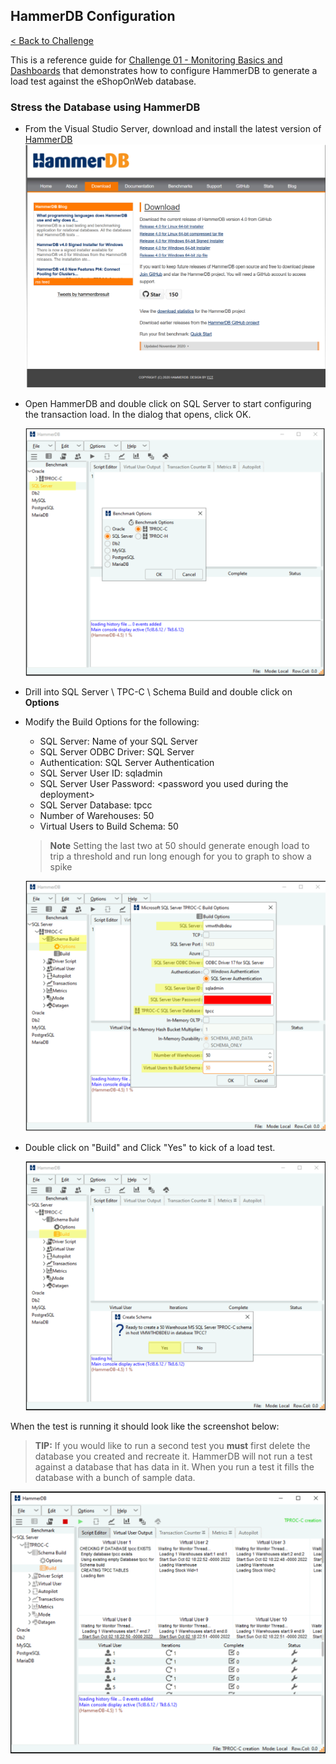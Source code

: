 
## HammerDB Configuration

[< Back to Challenge](../../Challenge-01.md)

This is a reference guide for [Challenge 01 - Monitoring Basics and Dashboards](../../Challenge-01.md) that demonstrates how to configure HammerDB to generate a load test against the eShopOnWeb database.

### Stress the Database using HammerDB 

- From the Visual Studio Server, download and install the latest version of [HammerDB](http://www.hammerdb.com/)
  ![](../../../Images/02-01-HammerDB.png)    

- Open HammerDB and double click on SQL Server to start configuring the transaction load. In the dialog that opens, click OK.

	![](../../../Images/02-02-HammerDB.png)   

- Drill into SQL Server \\ TPC-C \\ Schema Build and double click on **Options**
- Modify the Build Options for the following:
	- SQL Server: Name of your SQL Server
	- SQL Server ODBC Driver: SQL Server
	- Authentication: SQL Server Authentication
	- SQL Server User ID: sqladmin
	- SQL Server User Password: \<password  you  used during the deployment\>
	- SQL Server Database: tpcc
	- Number of Warehouses: 50
	- Virtual Users to Build Schema: 50  

	>**Note** Setting the last two at 50 should generate enough load to trip a threshold and run long enough for you to graph to show a spike
  
	![](../../../Images/02-03-HammerDB.png)
  
- Double click on "Build" and Click "Yes" to kick of a load test.

	![](../../../Images/02-04-HammerDB.png)
  
When the test is running it should look like the screenshot below:
>**TIP:** If you would like to run a second test you **must** first delete the database you created and recreate it. HammerDB will not run a test against a database that has data in it. When you run a test it fills the database with a bunch of sample data.

![](../../../Images/02-05-HammerDB.png) 
